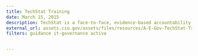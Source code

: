 ```yaml
---
title: TechStat Training
date: March 15, 2015
description: TechStat is a face-to-face, evidence-based accountability review of an IT investment. TechStat reduces wasteful spending by turning around troubled programs and terminating failed programs sooner.
external_url: assets.cio.gov/assets/files/resources/A-E-Gov-TechStat-Training-Deck.pdf
filters: guidance it-governance active


---
```

